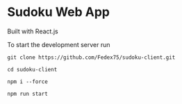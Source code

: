 # Sudoku Web App

Built with React.js

To start the development server run

`git clone https://github.com/Fedex75/sudoku-client.git`

`cd sudoku-client`

`npm i --force`

`npm run start`
